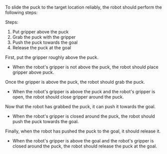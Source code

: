 To slide the puck to the target location reliably, the robot should perform the following steps:

Steps: 
1. Put gripper above the puck
2. Grab the puck with the gripper
3. Push the puck towards the goal
4. Release the puck at the goal

First, put the gripper roughly above the puck.
- When the robot's gripper is not above the puck, the robot should place gripper above puck.

Once the gripper is above the puck, the robot should grab the puck.
- When the robot's gripper is above the puck and the robot's gripper is open, the robot should close gripper around the puck.

Now that the robot has grabbed the puck, it can push it towards the goal.
- When the robot's gripper is closed around the puck, the robot should push the puck towards the goal.

Finally, when the robot has pushed the puck to the goal, it should release it.
- When the robot's gripper is above the goal and the robot's gripper is closed around the puck, the robot should release the puck at the goal.